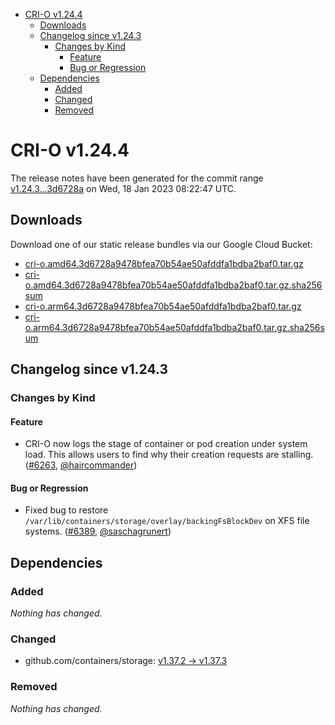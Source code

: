 - [CRI-O v1.24.4](#cri-o-v1244)
  - [Downloads](#downloads)
  - [Changelog since v1.24.3](#changelog-since-v1243)
    - [Changes by Kind](#changes-by-kind)
      - [Feature](#feature)
      - [Bug or Regression](#bug-or-regression)
  - [Dependencies](#dependencies)
    - [Added](#added)
    - [Changed](#changed)
    - [Removed](#removed)

# CRI-O v1.24.4

The release notes have been generated for the commit range
[v1.24.3...3d6728a](https://github.com/cri-o/cri-o/compare/v1.24.3...3d6728a9478bfea70b54ae50afddfa1bdba2baf0) on Wed, 18 Jan 2023 08:22:47 UTC.

## Downloads

Download one of our static release bundles via our Google Cloud Bucket:

- [cri-o.amd64.3d6728a9478bfea70b54ae50afddfa1bdba2baf0.tar.gz](https://storage.googleapis.com/cri-o/artifacts/cri-o.amd64.3d6728a9478bfea70b54ae50afddfa1bdba2baf0.tar.gz)
- [cri-o.amd64.3d6728a9478bfea70b54ae50afddfa1bdba2baf0.tar.gz.sha256sum](https://storage.googleapis.com/cri-o/artifacts/cri-o.amd64.3d6728a9478bfea70b54ae50afddfa1bdba2baf0.tar.gz.sha256sum)
- [cri-o.arm64.3d6728a9478bfea70b54ae50afddfa1bdba2baf0.tar.gz](https://storage.googleapis.com/cri-o/artifacts/cri-o.arm64.3d6728a9478bfea70b54ae50afddfa1bdba2baf0.tar.gz)
- [cri-o.arm64.3d6728a9478bfea70b54ae50afddfa1bdba2baf0.tar.gz.sha256sum](https://storage.googleapis.com/cri-o/artifacts/cri-o.arm64.3d6728a9478bfea70b54ae50afddfa1bdba2baf0.tar.gz.sha256sum)

## Changelog since v1.24.3

### Changes by Kind

#### Feature
 - CRI-O now logs the stage of container or pod creation under system load. This allows users to find why their creation requests are stalling. ([#6263](https://github.com/cri-o/cri-o/pull/6263), [@haircommander](https://github.com/haircommander))

#### Bug or Regression
 - Fixed bug to restore `/var/lib/containers/storage/overlay/backingFsBlockDev` on XFS file systems. ([#6389](https://github.com/cri-o/cri-o/pull/6389), [@saschagrunert](https://github.com/saschagrunert))

## Dependencies

### Added
_Nothing has changed._

### Changed
- github.com/containers/storage: [v1.37.2 → v1.37.3](https://github.com/containers/storage/compare/v1.37.2...v1.37.3)

### Removed
_Nothing has changed._

